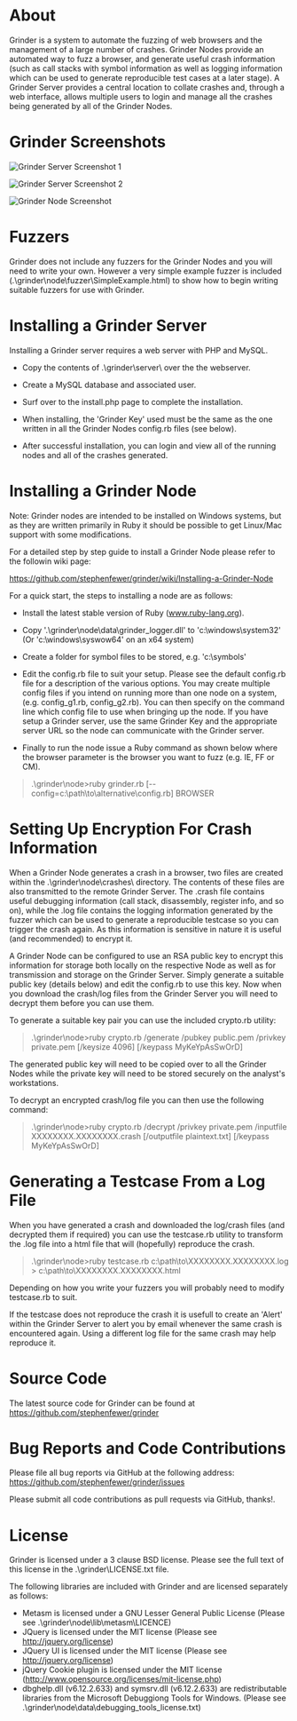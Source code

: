 About
=====

Grinder is a system to automate the fuzzing of web browsers and the management of a large number of crashes. Grinder Nodes provide an automated way to fuzz a browser, and generate useful crash information (such as call stacks with symbol information as well as logging information which can be used to generate reproducible test cases at a later stage). A Grinder Server provides a central location to collate crashes and, through a web interface, allows multiple users to login and manage all the crashes being generated by all of the Grinder Nodes.

Grinder Screenshots
===================

![Grinder Server Screenshot 1](https://github.com/stephenfewer/grinder/raw/master/screenshot_server1.png "Grinder Server Screenshot 1")

![Grinder Server Screenshot 2](https://github.com/stephenfewer/grinder/raw/master/screenshot_server2.png "Grinder Server Screenshot 2")

![Grinder Node Screenshot](https://github.com/stephenfewer/grinder/raw/master/screenshot_node.png "Grinder Node Screenshot")

Fuzzers
=======

Grinder does not include any fuzzers for the Grinder Nodes and you will need to write your own. However a very simple example fuzzer is included (.\grinder\node\fuzzer\SimpleExample.html) to show how to begin writing suitable fuzzers for use with Grinder.

Installing a Grinder Server
===========================

Installing a Grinder server requires a web server with PHP and MySQL.

* Copy the contents of .\grinder\server\ over the the webserver.

* Create a MySQL database and associated user.

* Surf over to the install.php page to complete the installation.

* When installing, the 'Grinder Key' used must be the same as the one written in all the Grinder Nodes config.rb files (see below). 

* After successful installation, you can login and view all of the running nodes and all of the crashes generated.

Installing a Grinder Node
=========================

Note: Grinder nodes are intended to be installed on Windows systems, but as they are written primarily in Ruby it should be possible to get Linux/Mac support with some modifications.

For a detailed step by step guide to install a Grinder Node please refer to the followin wiki page:

https://github.com/stephenfewer/grinder/wiki/Installing-a-Grinder-Node

For a quick start, the steps to installing a node are as follows:

* Install the latest stable version of Ruby (www.ruby-lang.org).

* Copy '.\grinder\node\data\grinder_logger.dll' to 'c:\windows\system32\' (Or 'c:\windows\syswow64\' on an x64 system)

* Create a folder for symbol files to be stored, e.g. 'c:\symbols\'

* Edit the config.rb file to suit your setup. Please see the default config.rb file for a description of the various options. You may create multiple config files if you intend on running more than one node on a system, (e.g. config_g1.rb, config_g2.rb). You can then specify on the command line which config file to use when bringing up the node. If you have setup a Grinder server, use the same Grinder Key and the appropriate server URL so the node can communicate with the Grinder server.

* Finally to run the node issue a Ruby command as shown below where the browser parameter is the browser you want to fuzz (e.g. IE, FF or CM).

> .\grinder\node\>ruby grinder.rb [--config=c:\path\to\alternative\config.rb] BROWSER

Setting Up Encryption For Crash Information
===========================================

When a Grinder Node generates a crash in a browser, two files are created within the .\grinder\node\crashes\ directory. The contents of these files are also transmitted to the remote Grinder Server. The .crash file contains useful debugging information (call stack, disassembly, register info, and so on), while the .log file contains the logging information generated by the fuzzer which can be used to generate a reproducible testcase so you can trigger the crash again. As this information is sensitive in nature it is useful (and recommended) to encrypt it.

A Grinder Node can be configured to use an RSA public key to encrypt this information for storage both locally on the respective Node as well as for transmission and storage on the Grinder Server. Simply generate a suitable public key (details below) and edit the config.rb to use this key. Now when you download the crash/log files from the Grinder Server you will need to decrypt them before you can use them.

To generate a suitable key pair you can use the included crypto.rb utility:

> .\grinder\node\>ruby crypto.rb /generate /pubkey public.pem /privkey private.pem [/keysize 4096] [/keypass MyKeYpAsSwOrD]

The generated public key will need to be copied over to all the Grinder Nodes while the private key will need to be stored securely on the analyst's workstations.

To decrypt an encrypted crash/log file you can then use the following command:

> .\grinder\node\>ruby crypto.rb /decrypt /privkey private.pem /inputfile XXXXXXXX.XXXXXXXX.crash [/outputfile plaintext.txt] [/keypass MyKeYpAsSwOrD]

Generating a Testcase From a Log File
=====================================

When you have generated a crash and downloaded the log/crash files (and decrypted them if required) you can use the testcase.rb utility to transform the .log file into a html file that will (hopefully) reproduce the crash.

> .\grinder\node\>ruby testcase.rb c:\path\to\XXXXXXXX.XXXXXXXX.log > c:\path\to\XXXXXXXX.XXXXXXXX.html

Depending on how you write your fuzzers you will probably need to modify testcase.rb to suit.

If the testcase does not reproduce the crash it is usefull to create an 'Alert' within the Grinder Server to alert you by email whenever the same crash is encountered again. Using a different log file for the same crash may help reproduce it.

Source Code
===========

The latest source code for Grinder can be found at https://github.com/stephenfewer/grinder

Bug Reports and Code Contributions
==================================

Please file all bug reports via GitHub at the following address: https://github.com/stephenfewer/grinder/issues

Please submit all code contributions as pull requests via GitHub, thanks!.

License
=======

Grinder is licensed under a 3 clause BSD license. Please see the full text of this license in the .\grinder\LICENSE.txt file.

The following libraries are included with Grinder and are licensed separately as follows:

* Metasm is licensed under a GNU Lesser General Public License (Please see .\grinder\node\lib\metasm\LICENCE)
* JQuery is licensed under the MIT license (Please see http://jquery.org/license)
* JQuery UI is licensed under the MIT license (Please see http://jquery.org/license)
* jQuery Cookie plugin is licensed under the MIT license (http://www.opensource.org/licenses/mit-license.php)
* dbghelp.dll (v6.12.2.633) and symsrv.dll (v6.12.2.633) are redistributable libraries from the Microsoft Debuggiong Tools for Windows. (Please see .\grinder\node\data\debugging_tools_license.txt)
